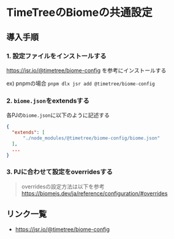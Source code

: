 # TimeTreeのBiomeの共通設定

## 導入手順

### 1. 設定ファイルをインストールする

https://jsr.io/@timetree/biome-config を参考にインストールする

ex) pnpmの場合 `pnpm dlx jsr add @timetree/biome-config`

### 2. `biome.json`をextendsする

各PJの`biome.json`に以下のように記述する

```json
{
  "extends": [
      "./node_modules/@timetree/biome-config/biome.json"
  ],
  ...
}
```

### 3. PJに合わせて設定をoverridesする

> overridesの設定方法は以下を参考
> https://biomejs.dev/ja/reference/configuration/#overrides

## リンク一覧

- https://jsr.io/@timetree/biome-config
